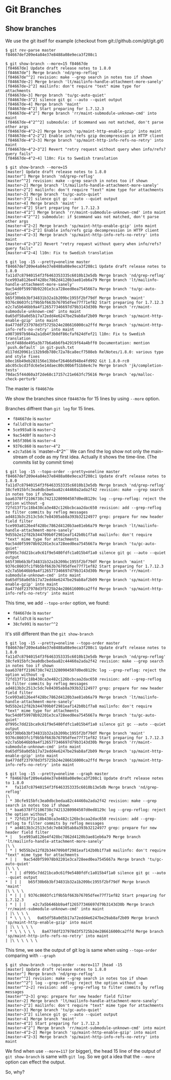 Git Branches
============

Show branches
-------------
We use the git itself for example (checkout from git://github.com/git/git.git)

~~~~~~~~~~~~~~~~~~~~~~~~~~~~~~~~~~~~~~~~~~~~~~~~~~~~ 
$ git rev-parse master
f84667def209e4a84e37e8488a08e9eca3f208c1

$ git show-branch --more=15 f84667de
[f84667de] Update draft release notes to 1.8.0
[f84667de^] Merge branch 'nd/grep-reflog'
[f84667de^^2] revision: make --grep search in notes too if shown
[f84667de~2] Merge branch 'lt/mailinfo-handle-attachment-more-sanely'
[f84667de~2^2] mailinfo: don't require "text" mime type for attachments
[f84667de~3] Merge branch 'tu/gc-auto-quiet'
[f84667de~3^2] silence git gc --auto --quiet output
[f84667de~4] Merge branch 'maint'
[f84667de~4^2] Start preparing for 1.7.12.3
[f84667de~4^2^] Merge branch 'rr/maint-submodule-unknown-cmd' into maint
[f84667de~4^2^^2] submodule: if $command was not matched, don't parse other args
[f84667de~4^2~2] Merge branch 'sp/maint-http-enable-gzip' into maint
[f84667de~4^2~2^2] Enable info/refs gzip decompression in HTTP client
[f84667de~4^2~3] Merge branch 'sp/maint-http-info-refs-no-retry' into maint
[f84667de~4^2~3^2] Revert "retry request without query when info/refs?query fails"
[f84667de~4^2~4] l10n: Fix to Swedish translation

$ git show-branch --more=15
[master] Update draft release notes to 1.8.0
[master^] Merge branch 'nd/grep-reflog'
[master^^2] revision: make --grep search in notes too if shown
[master~2] Merge branch 'lt/mailinfo-handle-attachment-more-sanely'
[master~2^2] mailinfo: don't require "text" mime type for attachments
[master~3] Merge branch 'tu/gc-auto-quiet'
[master~3^2] silence git gc --auto --quiet output
[master~4] Merge branch 'maint'
[master~4^2] Start preparing for 1.7.12.3
[master~4^2^] Merge branch 'rr/maint-submodule-unknown-cmd' into maint
[master~4^2^^2] submodule: if $command was not matched, don't parse other args
[master~4^2~2] Merge branch 'sp/maint-http-enable-gzip' into maint
[master~4^2~2^2] Enable info/refs gzip decompression in HTTP client
[master~4^2~3] Merge branch 'sp/maint-http-info-refs-no-retry' into maint
[master~4^2~3^2] Revert "retry request without query when info/refs?query fails"
[master~4^2~4] l10n: Fix to Swedish translation

$ git log -15 --pretty=oneline master
f84667def209e4a84e37e8488a08e9eca3f208c1 Update draft release notes to 1.8.0
fa11d7c87940154f3f6463353335c6010b13e5db Merge branch 'nd/grep-reflog'
5ce993a8126e4f428bc7862d4120b3ae81eb6a79 Merge branch 'lt/mailinfo-handle-attachment-more-sanely'
9ac54d0f59978b92201e3ca728eed0ea7545667a Merge branch 'tu/gc-auto-quiet'
b65f30b6b3bf34831b32a1b209bc1955f2bf79df Merge branch 'maint'
9376c8603fc1f9b5bf663b76705dfee77f71ef82 Start preparing for 1.7.12.3
e2c7a5b646bb9a4f126577346697d79b3143d30b Merge branch 'rr/maint-submodule-unknown-cmd' into maint
0a65df58a0d5b17a72edd4e6247be29ab8af2b09 Merge branch 'sp/maint-http-enable-gzip' into maint
8a477ddf237978d3f5725b24e286616000ca2ffd Merge branch 'sp/maint-http-info-refs-no-retry' into maint
a9073097b984a2a1db4f3b0df86cfaf624dfef21 l10n: Fix to Swedish translation
1ec6f488de495a3b77b6a6b6fb42919f64a4bff0 Documentation: mention `push.default` in git-push.txt
d117dd20961c132b9db780c72a78ca8ecf7508eb RelNotes/1.8.0: various typo and style fixes
b0ec16b49eb283156e13bbef26466d948e4fd992 Git 1.8.0-rc0
abc05cbcd3fdc6e5e14daec80c00b6f51b8e4c7e Merge branch 'jk/completion-tests'
70dac5f44d60a3f2de68c17157c21e663fc75616 Merge branch 'ep/malloc-check-perturb'
~~~~~~~~~~~~~~~~~~~~~~~~~~~~~~~~~~~~~~~~~~~~~~~~~~~~ 

The master is `f84667de`

We show the branches since `f84467de` for 15 lines by using `--more` option.

Branches  diffrent than `git log` for 15 lines.
 * `f84667de` is `master`
 * `falld7c8` is `master^`
 * `5ce993a8` is `master~2`
 * `9ac54d0f` is `master~3`
 * `b65f30b6` is `master~4`
 * `9376c860` is `master~4^2`
 * `e2c7a5b6` is `master~4^2^``
We can find the log show not only the main-stream of code as my first idea. Actually it shows the time-line.
(The commits list by commit time)

~~~~~~~~~~~~~~~~~~~~~~~~~~~~~~~~~~~~~~~~~~~~~~~~~~~~ 
$ git log -15 --topo-order --pretty=oneline master
f84667def209e4a84e37e8488a08e9eca3f208c1 Update draft release notes to 1.8.0
fa11d7c87940154f3f6463353335c6010b13e5db Merge branch 'nd/grep-reflog'
38cfe915bfc3ea0dbcbedaa82c44460a2ada2f42 revision: make --grep search in notes too if shown
baa6378ff2106738c74213280904507d0ed8129c log --grep-reflog: reject the option without -g
72fd13f71c18b438ca3e482c126bcbcaa2dac650 revision: add --grep-reflog to filter commits by reflog messages
ad4813b3c2513c5dc7e84305ab8a393b32124977 grep: prepare for new header field filter
5ce993a8126e4f428bc7862d4120b3ae81eb6a79 Merge branch 'lt/mailinfo-handle-attachment-more-sanely'
9d55b2e12f82b344709b0f2981eaf142b0b1f7a8 mailinfo: don't require "text" mime type for attachments
9ac54d0f59978b92201e3ca728eed0ea7545667a Merge branch 'tu/gc-auto-quiet'
df995c7dd21bca9c61f9e5480fdfc1a015b4f1a0 silence git gc --auto --quiet output
b65f30b6b3bf34831b32a1b209bc1955f2bf79df Merge branch 'maint'
9376c8603fc1f9b5bf663b76705dfee77f71ef82 Start preparing for 1.7.12.3
e2c7a5b646bb9a4f126577346697d79b3143d30b Merge branch 'rr/maint-submodule-unknown-cmd' into maint
0a65df58a0d5b17a72edd4e6247be29ab8af2b09 Merge branch 'sp/maint-http-enable-gzip' into maint
8a477ddf237978d3f5725b24e286616000ca2ffd Merge branch 'sp/maint-http-info-refs-no-retry' into maint
~~~~~~~~~~~~~~~~~~~~~~~~~~~~~~~~~~~~~~~~~~~~~~~~~~~~ 

This time, we add `--topo-order` option, we found:
 * `f84667de` is `master`
 * `falld7c8` is `master^`
 * `38cfe991` is `master^^2` 

It's still different than the `git show-branch`

~~~~~~~~~~~~~~~~~~~~~~~~~~~~~~~~~~~~~~~~~~~~~~~~~~~~ 
$ git log -15 --pretty=oneline --topo-order master 
f84667def209e4a84e37e8488a08e9eca3f208c1 Update draft release notes to 1.8.0
fa11d7c87940154f3f6463353335c6010b13e5db Merge branch 'nd/grep-reflog'
38cfe915bfc3ea0dbcbedaa82c44460a2ada2f42 revision: make --grep search in notes too if shown
baa6378ff2106738c74213280904507d0ed8129c log --grep-reflog: reject the option without -g
72fd13f71c18b438ca3e482c126bcbcaa2dac650 revision: add --grep-reflog to filter commits by reflog messages
ad4813b3c2513c5dc7e84305ab8a393b32124977 grep: prepare for new header field filter
5ce993a8126e4f428bc7862d4120b3ae81eb6a79 Merge branch 'lt/mailinfo-handle-attachment-more-sanely'
9d55b2e12f82b344709b0f2981eaf142b0b1f7a8 mailinfo: don't require "text" mime type for attachments
9ac54d0f59978b92201e3ca728eed0ea7545667a Merge branch 'tu/gc-auto-quiet'
df995c7dd21bca9c61f9e5480fdfc1a015b4f1a0 silence git gc --auto --quiet output
b65f30b6b3bf34831b32a1b209bc1955f2bf79df Merge branch 'maint'
9376c8603fc1f9b5bf663b76705dfee77f71ef82 Start preparing for 1.7.12.3
e2c7a5b646bb9a4f126577346697d79b3143d30b Merge branch 'rr/maint-submodule-unknown-cmd' into maint
0a65df58a0d5b17a72edd4e6247be29ab8af2b09 Merge branch 'sp/maint-http-enable-gzip' into maint
8a477ddf237978d3f5725b24e286616000ca2ffd Merge branch 'sp/maint-http-info-refs-no-retry' into maint

$ git log -15 --pretty=oneline --graph master
* f84667def209e4a84e37e8488a08e9eca3f208c1 Update draft release notes to 1.8.0
*   fa11d7c87940154f3f6463353335c6010b13e5db Merge branch 'nd/grep-reflog'
|\  
| * 38cfe915bfc3ea0dbcbedaa82c44460a2ada2f42 revision: make --grep search in notes too if shown
| * baa6378ff2106738c74213280904507d0ed8129c log --grep-reflog: reject the option without -g
| * 72fd13f71c18b438ca3e482c126bcbcaa2dac650 revision: add --grep-reflog to filter commits by reflog messages
| * ad4813b3c2513c5dc7e84305ab8a393b32124977 grep: prepare for new header field filter
* |   5ce993a8126e4f428bc7862d4120b3ae81eb6a79 Merge branch 'lt/mailinfo-handle-attachment-more-sanely'
|\ \  
| * | 9d55b2e12f82b344709b0f2981eaf142b0b1f7a8 mailinfo: don't require "text" mime type for attachments
* | |   9ac54d0f59978b92201e3ca728eed0ea7545667a Merge branch 'tu/gc-auto-quiet'
|\ \ \  
| * | | df995c7dd21bca9c61f9e5480fdfc1a015b4f1a0 silence git gc --auto --quiet output
* | | |   b65f30b6b3bf34831b32a1b209bc1955f2bf79df Merge branch 'maint'
|\ \ \ \  
| * | | | 9376c8603fc1f9b5bf663b76705dfee77f71ef82 Start preparing for 1.7.12.3
| * | | |   e2c7a5b646bb9a4f126577346697d79b3143d30b Merge branch 'rr/maint-submodule-unknown-cmd' into maint
| |\ \ \ \  
| * \ \ \ \   0a65df58a0d5b17a72edd4e6247be29ab8af2b09 Merge branch 'sp/maint-http-enable-gzip' into maint
| |\ \ \ \ \  
| * \ \ \ \ \   8a477ddf237978d3f5725b24e286616000ca2ffd Merge branch 'sp/maint-http-info-refs-no-retry' into maint
| |\ \ \ \ \ \  
~~~~~~~~~~~~~~~~~~~~~~~~~~~~~~~~~~~~~~~~~~~~~~~~~~~~ 

This time, we see the output of git log is same when using `--topo-order` comparing with `--graph`
~~~~~~~~~~~~~~~~~~~~~~~~~~~~~~~~~~~~~~~~~~~~~~~~~~~~ 
$ git show-branch --topo-order --more=117 |head -15
[master] Update draft release notes to 1.8.0
[master^] Merge branch 'nd/grep-reflog'
[master^^2] revision: make --grep search in notes too if shown
[master^^2^] log --grep-reflog: reject the option without -g
[master^^2~2] revision: add --grep-reflog to filter commits by reflog messages
[master^^2~3] grep: prepare for new header field filter
[master~2] Merge branch 'lt/mailinfo-handle-attachment-more-sanely'
[master~2^2] mailinfo: don't require "text" mime type for attachments
[master~3] Merge branch 'tu/gc-auto-quiet'
[master~3^2] silence git gc --auto --quiet output
[master~4] Merge branch 'maint'
[master~4^2] Start preparing for 1.7.12.3
[master~4^2^] Merge branch 'rr/maint-submodule-unknown-cmd' into maint
[master~4^2~2] Merge branch 'sp/maint-http-enable-gzip' into maint
[master~4^2~3] Merge branch 'sp/maint-http-info-refs-no-retry' into maint
~~~~~~~~~~~~~~~~~~~~~~~~~~~~~~~~~~~~~~~~~~~~~~~~~~~~ 

We find when use `--more=117` (or bigger), the head 15 line of the output of `git show-branch` is same with `git log`.
So we got a idea that the `--more` option can effect the output. 
 
So, why?
